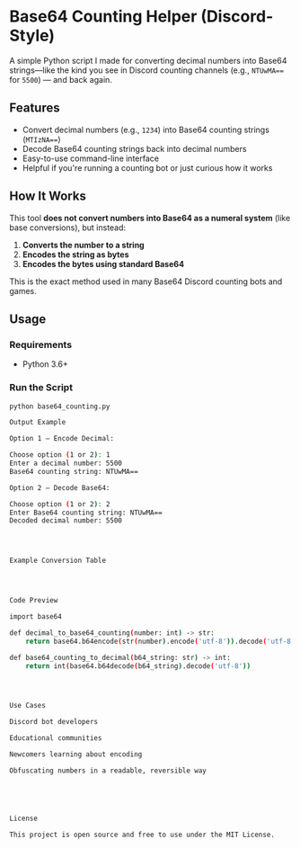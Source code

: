 # Base64 Counting Helper (Discord-Style)

A simple Python script I made for converting decimal numbers into Base64 strings—like the kind you see in Discord counting channels (e.g., `NTUwMA==` for `5500`) — and back again.

## Features

- Convert decimal numbers (e.g., `1234`) into Base64 counting strings (`MTIzNA==`)
- Decode Base64 counting strings back into decimal numbers
- Easy-to-use command-line interface
- Helpful if you're running a counting bot or just curious how it works



## How It Works

This tool **does not convert numbers into Base64 as a numeral system** (like base conversions), but instead:

1. **Converts the number to a string**
2. **Encodes the string as bytes**
3. **Encodes the bytes using standard Base64**

This is the exact method used in many Base64 Discord counting bots and games.



## Usage

### Requirements
- Python 3.6+

### Run the Script

````bash
python base64_counting.py

Output Example

Option 1 – Encode Decimal:

Choose option (1 or 2): 1
Enter a decimal number: 5500
Base64 counting string: NTUwMA==

Option 2 – Decode Base64:

Choose option (1 or 2): 2
Enter Base64 counting string: NTUwMA==
Decoded decimal number: 5500




Example Conversion Table




Code Preview

import base64

def decimal_to_base64_counting(number: int) -> str:
    return base64.b64encode(str(number).encode('utf-8')).decode('utf-8')

def base64_counting_to_decimal(b64_string: str) -> int:
    return int(base64.b64decode(b64_string).decode('utf-8'))




Use Cases

Discord bot developers

Educational communities

Newcomers learning about encoding

Obfuscating numbers in a readable, reversible way





License

This project is open source and free to use under the MIT License.
